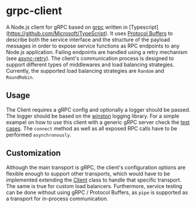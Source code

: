 # grpc-client

A Node.js client for gRPC based on [grpc](https://github.com/grpc/grpc) written in [Typescript] (https://github.com/Microsoft/TypeScript).
It uses [Protocol Buffers](https://developers.google.com/protocol-buffers)
to describe both the service interface and the structure of the payload messages in order to expose service functions as RPC endpoints to any Node.js application. 
Failing endpoints are handled using a retry mechanism (see [async-retry](https://github.com/zeit/async-retry)). 
The client's communication process is designed to support different types of middlewares and load balancing strategies. Currently, the supported load balancing strategies are `Random` and `RoundRobin`.

## Usage 

The Client requires a gRPC config and optionally a logger should be passed. The logger should be based on the [winston](https://github.com/winstonjs/winston) logging library. For a simple exampel on how to use this client with a generic gRPC server check the [test cases](https://github.com/restorecommerce/grpc-client/tree/master/test). The `connect` method as well as all exposed RPC calls have to be performed `asynchronously`.

## Customization

Although the main transport is gRPC, the client's configuration options are flexible enough to support other transports, which would have to be implemented extending the [Client](https://github.com/restorecommerce/grpc-client/blob/master/src/microservice/client.ts) class to handle that specific transport. The same is true for custom load balancers. Furthermore, service testing can be done without using gRPC / Protocol Buffers, as `pipe` is supported as a transport for in-process communication. 
